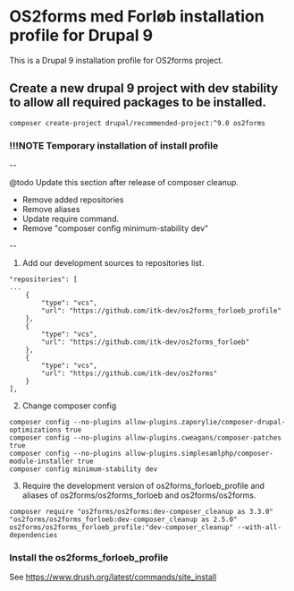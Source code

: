 # OS2forms med Forløb installation profile for Drupal 9

This is a Drupal 9 installation profile for OS2forms project.

## Create a new drupal 9 project with dev stability to allow all required packages to be installed.
```
composer create-project drupal/recommended-project:^9.0 os2forms
```

### !!!NOTE Temporary installation of install profile

--

@todo Update this section after release of composer cleanup.
- Remove added repositories
- Remove aliases
- Update require command.
- Remove "composer config minimum-stability dev"

--

1) Add our development sources to repositories list.
```
"repositories": [
...
    {
        "type": "vcs",
        "url": "https://github.com/itk-dev/os2forms_forloeb_profile"
    },
    {
        "type": "vcs",
        "url": "https://github.com/itk-dev/os2forms_forloeb"
    },
    {
        "type": "vcs",
        "url": "https://github.com/itk-dev/os2forms"
    }
],
```

2) Change composer config
```
composer config --no-plugins allow-plugins.zaporylie/composer-drupal-optimizations true
composer config --no-plugins allow-plugins.cweagans/composer-patches true
composer config --no-plugins allow-plugins.simplesamlphp/composer-module-installer true
composer config minimum-stability dev
```

3) Require the development version of os2forms_forloeb_profile and aliases of os2forms/os2forms_forloeb and os2forms/os2forms.
```
composer require "os2forms/os2forms:dev-composer_cleanup as 3.3.0" "os2forms/os2forms_forloeb:dev-composer_cleanup as 2.5.0" os2forms/os2forms_forloeb_profile:"dev-composer_cleanup" --with-all-dependencies
```

### Install the os2forms_forloeb_profile
See https://www.drush.org/latest/commands/site_install
